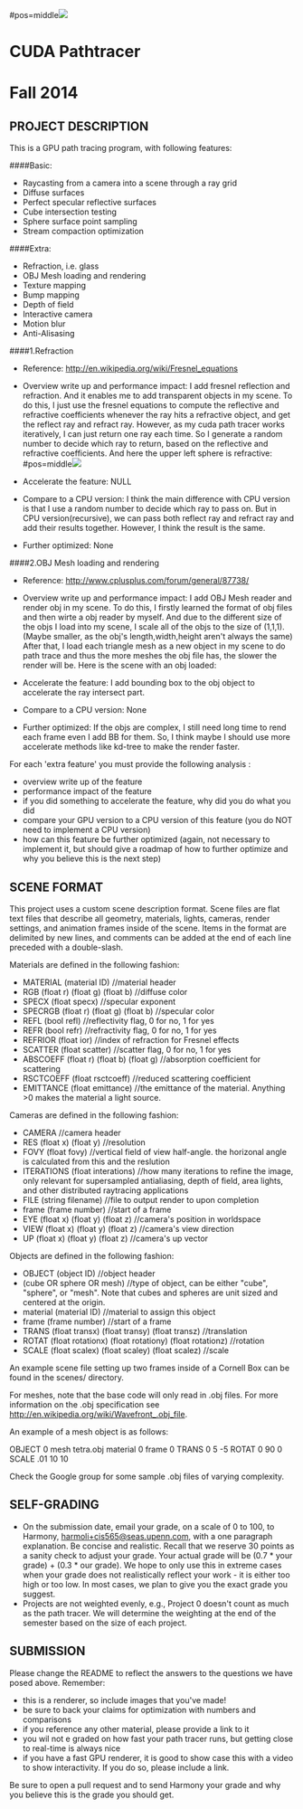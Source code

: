 #pos=middle![](https://github.com/wulinjiansheng/Project3-Pathtracer/blob/master/windows/Project3-Pathtracer/Project3-Pathtracer/Final%20Images/FinalScene_AllEffects.png)

CUDA Pathtracer
===============

Fall 2014
=========

PROJECT DESCRIPTION
-------------------

This is a GPU path tracing program, with following features:

####Basic:
- Raycasting from a camera into a scene through a ray grid
- Diffuse surfaces
- Perfect specular reflective surfaces
- Cube intersection testing
- Sphere surface point sampling
- Stream compaction optimization

####Extra:
- Refraction, i.e. glass
- OBJ Mesh loading and rendering
- Texture mapping 
- Bump mapping
- Depth of field
- Interactive camera
- Motion blur
- Anti-Alisasing

####1.Refraction
- Reference: http://en.wikipedia.org/wiki/Fresnel_equations

- Overview write up and performance impact:
I add fresnel reflection and refraction. And it enables me to add transparent objects in my scene. To do this, I just use the fresnel equations to compute the reflective and refractive coefficients whenever the ray hits a refractive object, and get the reflect ray and refract ray. However, as my cuda path tracer works iteratively, I can just return one ray each time. So I generate a random number to decide which ray to return, based on the reflective and refractive coefficients. And here the  upper left sphere is refractive:
#pos=middle![](https://github.com/wulinjiansheng/Project3-Pathtracer/blob/master/windows/Project3-Pathtracer/Project3-Pathtracer/Final%20Images/FinalScene_WithRefraction.png)

- Accelerate the feature: NULL

- Compare to a CPU version: 
I think the main difference with CPU version is that I use a random number to decide which ray to pass on. But in CPU version(recursive), we can pass both reflect ray and refract ray  and add their results together. However, I think the result is the same.

- Further optimized: None


####2.OBJ Mesh loading and rendering
- Reference: http://www.cplusplus.com/forum/general/87738/

- Overview write up and performance impact:
I add OBJ Mesh reader and render obj in my scene. To do this, I firstly learned the format of obj files and then  wirte a obj reader by myself. And due to the different size of the objs I load into my scene, I scale all of the objs to the size of (1,1,1).(Maybe smaller, as the obj's length,width,height aren't always the same) After that, I load each triangle mesh as a new object in my scene to do path trace and thus the more meshes the obj file has, the slower the render will be. Here is the scene with an obj loaded:

- Accelerate the feature: 
I add bounding box to the obj object to accelerate the ray intersect part. 

- Compare to a CPU version: None

- Further optimized:
If the objs are complex, I still need long time to rend each frame even I add BB for them. So, I think maybe I should use more accelerate methods like kd-tree to make the render faster.



For each 'extra feature' you must provide the following analysis :
* overview write up of the feature
* performance impact of the feature
* if you did something to accelerate the feature, why did you do what you did
* compare your GPU version to a CPU version of this feature (you do NOT need to 
  implement a CPU version)
* how can this feature be further optimized (again, not necessary to implement it, but
  should give a roadmap of how to further optimize and why you believe this is the next
  step)

## SCENE FORMAT
This project uses a custom scene description format.
Scene files are flat text files that describe all geometry, materials,
lights, cameras, render settings, and animation frames inside of the scene.
Items in the format are delimited by new lines, and comments can be added at
the end of each line preceded with a double-slash.

Materials are defined in the following fashion:

* MATERIAL (material ID)								//material header
* RGB (float r) (float g) (float b)					//diffuse color
* SPECX (float specx)									//specular exponent
* SPECRGB (float r) (float g) (float b)				//specular color
* REFL (bool refl)									//reflectivity flag, 0 for
  no, 1 for yes
* REFR (bool refr)									//refractivity flag, 0 for
  no, 1 for yes
* REFRIOR (float ior)									//index of refraction
  for Fresnel effects
* SCATTER (float scatter)								//scatter flag, 0 for
  no, 1 for yes
* ABSCOEFF (float r) (float b) (float g)				//absorption
  coefficient for scattering
* RSCTCOEFF (float rsctcoeff)							//reduced scattering
  coefficient
* EMITTANCE (float emittance)							//the emittance of the
  material. Anything >0 makes the material a light source.

Cameras are defined in the following fashion:

* CAMERA 												//camera header
* RES (float x) (float y)								//resolution
* FOVY (float fovy)										//vertical field of
  view half-angle. the horizonal angle is calculated from this and the
  reslution
* ITERATIONS (float interations)							//how many
  iterations to refine the image, only relevant for supersampled antialiasing,
  depth of field, area lights, and other distributed raytracing applications
* FILE (string filename)									//file to output
  render to upon completion
* frame (frame number)									//start of a frame
* EYE (float x) (float y) (float z)						//camera's position in
  worldspace
* VIEW (float x) (float y) (float z)						//camera's view
  direction
* UP (float x) (float y) (float z)						//camera's up vector

Objects are defined in the following fashion:
* OBJECT (object ID)										//object header
* (cube OR sphere OR mesh)								//type of object, can
  be either "cube", "sphere", or "mesh". Note that cubes and spheres are unit
  sized and centered at the origin.
* material (material ID)									//material to
  assign this object
* frame (frame number)									//start of a frame
* TRANS (float transx) (float transy) (float transz)		//translation
* ROTAT (float rotationx) (float rotationy) (float rotationz)		//rotation
* SCALE (float scalex) (float scaley) (float scalez)		//scale

An example scene file setting up two frames inside of a Cornell Box can be
found in the scenes/ directory.

For meshes, note that the base code will only read in .obj files. For more 
information on the .obj specification see http://en.wikipedia.org/wiki/Wavefront_.obj_file.

An example of a mesh object is as follows:

OBJECT 0
mesh tetra.obj
material 0
frame 0
TRANS       0 5 -5
ROTAT       0 90 0
SCALE       .01 10 10 

Check the Google group for some sample .obj files of varying complexity.


## SELF-GRADING
* On the submission date, email your grade, on a scale of 0 to 100, to Harmony,
  harmoli+cis565@seas.upenn.com, with a one paragraph explanation.  Be concise and
  realistic.  Recall that we reserve 30 points as a sanity check to adjust your
  grade.  Your actual grade will be (0.7 * your grade) + (0.3 * our grade).  We
  hope to only use this in extreme cases when your grade does not realistically
  reflect your work - it is either too high or too low.  In most cases, we plan
  to give you the exact grade you suggest.
* Projects are not weighted evenly, e.g., Project 0 doesn't count as much as
  the path tracer.  We will determine the weighting at the end of the semester
  based on the size of each project.

## SUBMISSION
Please change the README to reflect the answers to the questions we have posed
above.  Remember:
* this is a renderer, so include images that you've made!
* be sure to back your claims for optimization with numbers and comparisons
* if you reference any other material, please provide a link to it
* you wil not e graded on how fast your path tracer runs, but getting close to
  real-time is always nice
* if you have a fast GPU renderer, it is good to show case this with a video to
  show interactivity.  If you do so, please include a link.

Be sure to open a pull request and to send Harmony your grade and why you
believe this is the grade you should get.
